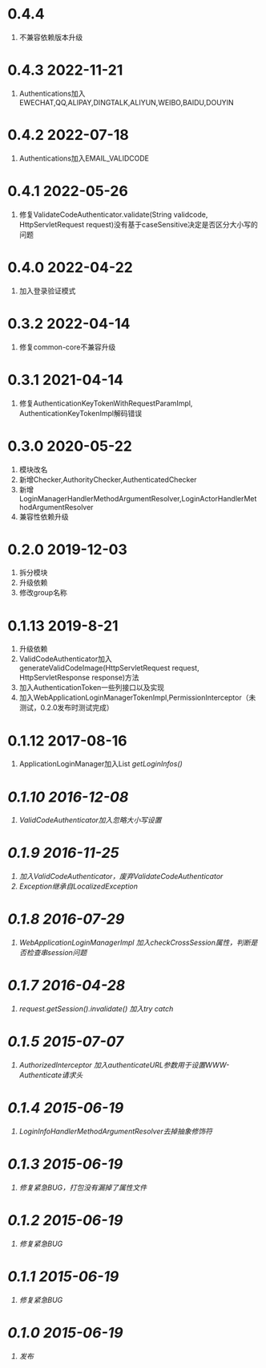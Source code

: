 # 0.4.4
1. 不兼容依赖版本升级

# 0.4.3 2022-11-21
1. Authentications加入EWECHAT,QQ,ALIPAY,DINGTALK,ALIYUN,WEIBO,BAIDU,DOUYIN

# 0.4.2 2022-07-18
1. Authentications加入EMAIL_VALIDCODE

# 0.4.1 2022-05-26
1. 修复ValidateCodeAuthenticator.validate(String validcode, HttpServletRequest request)没有基于caseSensitive决定是否区分大小写的问题

# 0.4.0 2022-04-22
1. 加入登录验证模式

# 0.3.2 2022-04-14 
1. 修复common-core不兼容升级

# 0.3.1 2021-04-14

1. 修复AuthenticationKeyTokenWithRequestParamImpl, AuthenticationKeyTokenImpl解码错误
    
# 0.3.0 2020-05-22
1. 模块改名
2. 新增Checker,AuthorityChecker,AuthenticatedChecker
3. 新增LoginManagerHandlerMethodArgumentResolver,LoginActorHandlerMethodArgumentResolver
4. 兼容性依赖升级

# 0.2.0 2019-12-03
1. 拆分模块
2. 升级依赖
3. 修改group名称

# 0.1.13 2019-8-21
1. 升级依赖
2. ValidCodeAuthenticator加入generateValidCodeImage(HttpServletRequest request, HttpServletResponse response)方法
3. 加入AuthenticationToken一些列接口以及实现
4. 加入WebApplicationLoginManagerTokenImpl,PermissionInterceptor（未测试，0.2.0发布时测试完成）
    
# 0.1.12 2017-08-16
1. ApplicationLoginManager加入List<I> getLoginInfos()
    
# 0.1.10 2016-12-08 
1. ValidCodeAuthenticator加入忽略大小写设置
    
# 0.1.9 2016-11-25
1. 加入ValidCodeAuthenticator，废弃ValidateCodeAuthenticator
2. Exception继承自LocalizedException

# 0.1.8 2016-07-29
1. WebApplicationLoginManagerImpl 加入checkCrossSession属性，判断是否检查串session问题

# 0.1.7 2016-04-28 
1. request.getSession().invalidate() 加入try catch

# 0.1.5 2015-07-07 
1. AuthorizedInterceptor 加入authenticateURL参数用于设置WWW-Authenticate请求头

# 0.1.4 2015-06-19 
1. LoginInfoHandlerMethodArgumentResolver去掉抽象修饰符

# 0.1.3 2015-06-19 
1. 修复紧急BUG，打包没有漏掉了属性文件

# 0.1.2 2015-06-19
1. 修复紧急BUG

# 0.1.1 2015-06-19 
1. 修复紧急BUG

# 0.1.0 2015-06-19
1. 发布